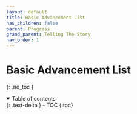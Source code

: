 ```yaml
---
layout: default
title: Basic Advancement List
has_children: false
parent: Progress
grand_parent: Telling The Story
nav_order: 1
---
```

# Basic Advancement List
{: .no_toc }

<details open markdown="block">
  <summary>
    Table of contents
  </summary>
  {: .text-delta }
- TOC
{:toc}
</details>

